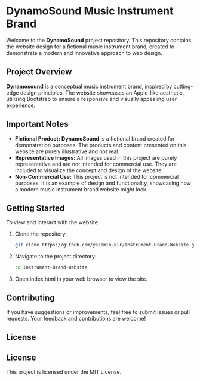 # DynamoSound Music Instrument Brand

Welcome to the **DynamoSound** project repository. This repository contains the website design for a fictional music instrument brand, created to demonstrate a modern and innovative approach to web design.

## Project Overview

**Dynamosound** is a conceptual music instrument brand, inspired by cutting-edge design principles. The website showcases an Apple-like aesthetic, utilizing Bootstrap to ensure a responsive and visually appealing user experience.

## Important Notes

- **Fictional Product:** **DynamoSound** is a fictional brand created for demonstration purposes. The products and content presented on this website are purely illustrative and not real.
- **Representative Images:** All images used in this project are purely representative and are not intended for commercial use. They are included to visualize the concept and design of the website.
- **Non-Commercial Use:** This project is not intended for commercial purposes. It is an example of design and functionality, showcasing how a modern music instrument brand website might look.

## Getting Started

To view and interact with the website:

1. Clone the repository:
   ```bash
   git clone https://github.com/yasemin-kir/Instrument-Brand-Website.git
   
2. Navigate to the project directory:
   ```bash
   cd Instrument-Brand-Website

3.	Open index.html in your web browser to view the site.

## Contributing

If you have suggestions or improvements, feel free to submit issues or pull requests. Your feedback and contributions are welcome!

## License

## License

This project is licensed under the MIT License.
